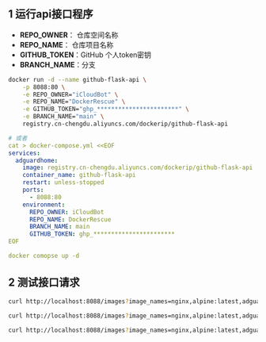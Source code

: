 ## 1 运行api接口程序

- **REPO_OWNER**：  仓库空间名称
- **REPO_NAME**：     仓库项目名称
- **GITHUB_TOKEN**：GitHub 个人token密钥
- **BRANCH_NAME**：分支

```bash
docker run -d --name github-flask-api \
	-p 8088:80 \
    -e REPO_OWNER="iCloudBot" \
    -e REPO_NAME="DockerRescue" \
    -e GITHUB_TOKEN="ghp_***********************" \
    -e BRANCH_NAME="main" \
    registry.cn-chengdu.aliyuncs.com/dockerip/github-flask-api
```

```yaml
# 或者
cat > docker-compose.yml <<EOF
services:
  adguardhome:
    image: registry.cn-chengdu.aliyuncs.com/dockerip/github-flask-api
    container_name: github-flask-api
    restart: unless-stopped
    ports:
      - 8088:80
    environment:
      REPO_OWNER: iCloudBot
      REPO_NAME: DockerRescue
      BRANCH_NAME: main
      GITHUB_TOKEN: ghp_***********************
EOF

docker comopse up -d
```

## 2 测试接口请求

```bash
curl http://localhost:8088/images?image_names=nginx,alpine:latest,adguard/adguardhome

curl http://localhost:8088/images?image_names=nginx,alpine:latest,adguard/adguardhome&arch=arm/v7

curl http://localhost:8088/images?image_names=nginx,alpine:latest,adguard/adguardhome&arch=arm/v7&email=cleverest@qq.com
```

